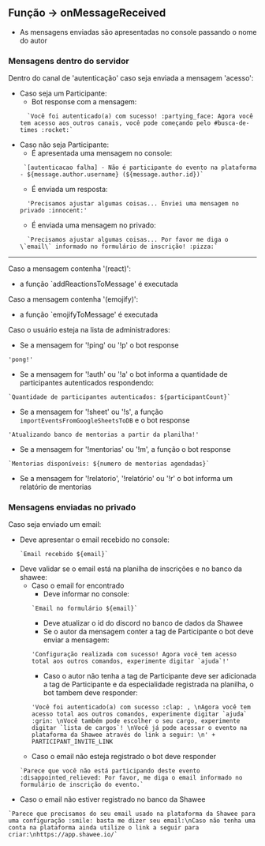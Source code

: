 ## Função -> onMessageReceived
  - As mensagens enviadas são apresentadas no console passando o nome do autor

  ### Mensagens dentro do servidor
  Dentro do canal de 'autenticação' caso seja enviada a mensagem 'acesso':
  - Caso seja um Participante:
    - Bot response com a mensagem:
    ```text
      `Você foi autenticado(a) com sucesso! :partying_face: Agora você tem acesso aos outros canais, você pode começando pelo #busca-de-times :rocket:`
    ```
  - Caso não seja Participante:
    - É apresentada uma mensagem no console:
    ```text
     `[autenticacao falha] - Não é participante do evento na plataforma - ${message.author.username} (${message.author.id})`
    ```
    - É enviada um resposta:
    ```text
      'Precisamos ajustar algumas coisas... Enviei uma mensagem no privado :innocent:'
    ```
    - É enviada uma mensagem no privado:
    ```text
      `Precisamos ajustar algumas coisas... Por favor me diga o \`email\` informado no formulário de inscrição! :pizza:`
    ```
  ---
  Caso a mensagem contenha '(react)':
  - a função `addReactionsToMessage' é executada

  Caso a mensagem contenha '(emojify)':
  - a função `emojifyToMessage' é executada

  Caso o usuário esteja na lista de administradores:
  - Se a mensagem for '!ping' ou '!p' o bot response
  ```text
  'pong!'
  ```
  - Se a mensagem for '!auth' ou '!a' o bot informa a quantidade de participantes autenticados respondendo:
  ```text
  `Quantidade de participantes autenticados: ${participantCount}`
  ```
  - Se a mensagem for '!sheet' ou '!s', a função `importEventsFromGoogleSheetsToDB` e o bot response
  ```text
  'Atualizando banco de mentorias a partir da planilha!'
  ```
   - Se a mensagem for '!mentorias' ou '!m', a função o bot response
  ```text
  `Mentorias disponíveis: ${numero de mentorias agendadas}`
  ```
  - Se a mensagem for '!relatorio', '!relatório' ou '!r' o bot informa um relatório de mentorias

  ### Mensagens enviadas no privado
  Caso seja enviado um email:
  - Deve apresentar o email recebido no console:
    ```text
    `Email recebido ${email}`
    ```
  - Deve validar se o email está na planilha de inscrições e no banco da shawee:
    - Caso o email for encontrado 
      - Deve informar no console:
      ```text
      `Email no formulário ${email}`
      ```
      - Deve atualizar o id do discord no banco de dados da Shawee
      - Se o autor da mensagem conter a tag de Participante o bot deve enviar a mensagem:
      ```text
      'Configuração realizada com sucesso! Agora você tem acesso total aos outros comandos, experimente digitar `ajuda`!'
      ```
      - Caso o autor não tenha a tag de Participante deve ser adicionada a tag de Participante e da especialidade registrada na planilha, o bot tambem deve responder:
      ```text
      'Você foi autenticado(a) com sucesso :clap: , \nAgora você tem acesso total aos outros comandos, experimente digitar `ajuda` :grin: \nVocê também pode escolher o seu cargo, experimente digitar `lista de cargos`! \nVocê já pode acessar o evento na plataforma da Shawee através do link a seguir: \n' + PARTICIPANT_INVITE_LINK
      ```
    - Caso o email não esteja registrado o bot deve responder
    ```text
    `Parece que você não está participando deste evento :disappointed_relieved: Por favor, me diga o email informado no formulário de inscrição do evento.`
    ```
  - Caso o email não estiver registrado no banco da Shawee
  ```text
  `Parece que precisamos do seu email usado na plataforma da Shawee para uma configuração :smile: basta me dizer seu email:\nCaso não tenha uma conta na plataforma ainda utilize o link a seguir para criar:\nhttps://app.shawee.io/`
  ```

